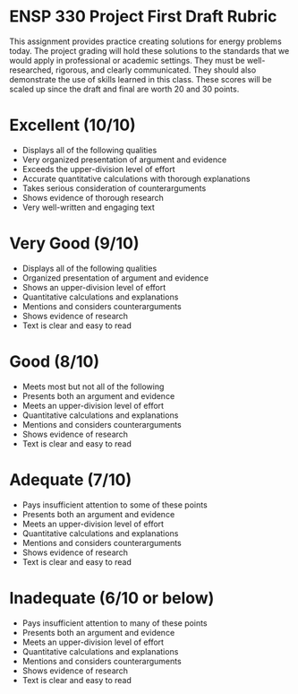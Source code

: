 # ENSP 330 Project First Draft Rubric

This assignment provides practice creating solutions for energy problems
today.  The project grading will hold these solutions to the standards
that we would apply in professional or academic settings.  They must be
well-researched, rigorous, and clearly communicated.  They should
also demonstrate the use of skills learned in this class.  These scores
will be scaled up since the draft and final are worth 20 and 30 points.

# Excellent (10/10)
- Displays all of the following qualities
- Very organized presentation of argument and evidence
- Exceeds the upper-division level of effort
- Accurate quantitative calculations with thorough explanations
- Takes serious consideration of counterarguments
- Shows evidence of thorough research
- Very well-written and engaging text

# Very Good (9/10)
- Displays all of the following qualities
- Organized presentation of argument and evidence
- Shows an upper-division level of effort
- Quantitative calculations and explanations
- Mentions and considers counterarguments
- Shows evidence of research
- Text is clear and easy to read

# Good (8/10)
- Meets most but not all of the following
- Presents both an argument and evidence
- Meets an upper-division level of effort
- Quantitative calculations and explanations
- Mentions and considers counterarguments
- Shows evidence of research
- Text is clear and easy to read


# Adequate (7/10)
- Pays insufficient attention to some of these points
- Presents both an argument and evidence
- Meets an upper-division level of effort
- Quantitative calculations and explanations
- Mentions and considers counterarguments
- Shows evidence of research
- Text is clear and easy to read

# Inadequate (6/10 or below)
- Pays insufficient attention to many of these points
- Presents both an argument and evidence
- Meets an upper-division level of effort
- Quantitative calculations and explanations
- Mentions and considers counterarguments
- Shows evidence of research
- Text is clear and easy to read

<!--
The purpose of this assignment is for you to research a topic of
interest to you and determine its potential to make an impact on our
energy system.

There are two components to this

1) An analysis of the costs and benefits of your topic or proposal

2) A recommendation with the aim of convincing policy makers to consider
your topic as an serious option for inclusion in our energy system.

## Learning objectives
- Practice examining an energy issue from multiple perspectives
- Practice making quantitative estimates in energy problems

## Milestones

We will break up the assignment in to parts

1) Brainstorm a list of possible topics.  Due as part of Homework 1.

2) Settle on a topic and specific questions you want to answer in the
course of your research.  You will then propose these in a very short ~2
minute presentation to the class.  Due October 8th in class.

3) After you have settled on a topic, you will compose a short proposal
for the research.  Proposals are written to obtain funding and resources
for projects.  Your proposal will explain your topic, why it is
important, and what specific questions you want to answer, and brief
details about how you will answer them.  A one page typed proposal is due
October 22nd in class.

4) You will prepare a written report and recommendation.  The five page
typed report is due December 3rd in class.

5) You will present your work in class explaining your topic, your
methods, and your recommendation.  This presentation will be
approximately 10 minutes long and will be held in class on December 3rd
and 5th.

## Groups

You may work in groups of two if you like.  Your group must be decided
by the time you submit the abstract.

## Null Result

It is not important when you choose the topic that it will have clear
benefits.  You may find during the course of your research that your
topic does not have very compelling benefits.  The recommendation may
then be that your policy not be pursued or that more research is
necessary to determine the true benefit.
-->

